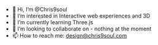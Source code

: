 - 👋 Hi, I’m @Chris9soul
- 👀 I’m interested in Interactive web experiences and 3D
- 🌱 I’m currently learning Three.js
- 💞️ I’m looking to collaborate on - nothing at the moment
- 📫 How to reach me: design@chris9soul.com
